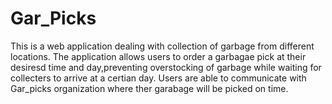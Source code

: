 # Gar_Picks
This is a web application dealing with collection of garbage from different locations. 
The application allows users to order a garbagae pick at their desiresd time and day,preventing overstocking of garbage while waiting for collecters to arrive at a certian day.
Users are able to communicate with Gar_picks organization where ther garabage will be picked on time.
